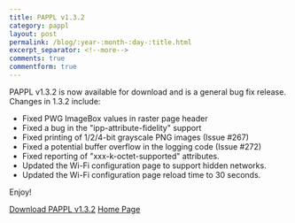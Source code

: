 ```yaml
---
title: PAPPL v1.3.2
category: pappl
layout: post
permalink: /blog/:year-:month-:day-:title.html
excerpt_separator: <!--more-->
comments: true
commentform: true
---
```


PAPPL v1.3.2 is now available for download and is a general bug fix release.
Changes in 1.3.2 include:

- Fixed PWG ImageBox values in raster page header
- Fixed a bug in the "ipp-attribute-fidelity" support
- Fixed printing of 1/2/4-bit grayscale PNG images (Issue #267)
- Fixed a potential buffer overflow in the logging code (Issue #272)
- Fixed reporting of "xxx-k-octet-supported" attributes.
- Updated the Wi-Fi configuration page to support hidden networks.
- Updated the Wi-Fi configuration page reload time to 30 seconds.

Enjoy!

<a class="btn btn-primary" href="https://github.com/michaelrsweet/pappl/releases/tag/v1.3.2">Download PAPPL v1.3.2</a>
<a class="btn btn-default" href="/pappl/index.html">Home Page</a>
